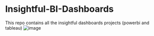 # Insightful-BI-Dashboards
This repo contains all the insightful dashboards projects (powerbi and tableau) 
![image](https://github.com/Ketanpolawar/Insightful-BI-Dashboards/assets/115727322/1fdbebcb-0661-4831-be23-7ed4d4af0347)
